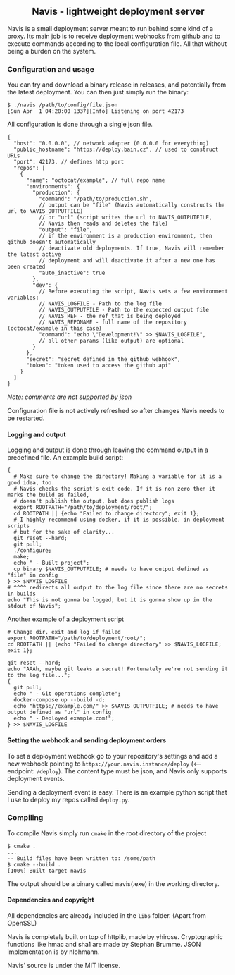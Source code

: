 <h2 align="center">Navis - lightweight deployment server</h3>
Navis is a small deployment server meant to run behind some kind of a proxy. Its main job
is to receive deployment webhooks from github and to execute commands according to the
local configuration file. All that without being a burden on the system.

### Configuration and usage
You can try and download a binary release in releases, and potentially from the latest
deployment. You can then just simply run the binary:
```console
$ ./navis /path/to/config/file.json
[Sun Apr  1 04:20:00 1337][Info] Listening on port 42173
```
All configuration is done through a single json file.
```json5
{
  "host": "0.0.0.0", // network adapter (0.0.0.0 for everything)
  "public_hostname": "https://deploy.bain.cz", // used to construct URLs
  "port": 42173, // defines http port
  "repos": [
    {
      "name": "octocat/example", // full repo name
      "environments": {
        "production": {
          "command": "/path/to/production.sh",
          // output can be "file" (Navis automatically constructs the url to NAVIS_OUTPUTFILE)
          // or "url" (script writes the url to NAVIS_OUTPUTFILE, 
          // Navis then reads and deletes the file)
          "output": "file",
          // if the environment is a production environment, then github doesn't automatically
          // deactivate old deployments. If true, Navis will remember the latest active
          // deployment and will deactivate it after a new one has been created
          "auto_inactive": true
        },
        "dev": {
          // Before executing the script, Navis sets a few environment variables:
          // NAVIS_LOGFILE - Path to the log file
          // NAVIS_OUTPUTFILE - Path to the expected output file
          // NAVIS_REF - the ref that is being deployed
          // NAVIS_REPONAME - full name of the repository (octocat/example in this case)
          "command": "echo \"Development!\" >> $NAVIS_LOGFILE",
          // all other params (like output) are optional
        }
      },
      "secret": "secret defined in the github webhook",
      "token": "token used to access the github api"
    }
  ]
}
```
*Note: comments are not supported by json*

Configuration file is not actively refreshed so after changes Navis needs to be
restarted.

#### Logging and output
Logging and output is done through leaving the command output in a predefined file.
An example build script:
```shell
{
  # Make sure to change the directory! Making a variable for it is a good idea, too.
  # Navis checks the script's exit code. If it is non zero then it marks the build as failed,
  # doesn't publish the output, but does publish logs
  export ROOTPATH="/path/to/deployment/root/";
  cd ROOTPATH || {echo "Failed to change directory"; exit 1};
  # I highly recommend using docker, if it is possible, in deployment scripts
  # but for the sake of clarity...
  git reset --hard;
  git pull;
  ./configure;
  make;
  echo " - Built project";
  cp binary $NAVIS_OUTPUTFILE; # needs to have output defined as "file" in config
} >> $NAVIS_LOGFILE 
# ^^^^ redirects all output to the log file since there are no secrets in builds
echo "This is not gonna be logged, but it is gonna show up in the stdout of Navis";
```
Another example of a deployment script
```shell
# Change dir, exit and log if failed
export ROOTPATH="/path/to/deployment/root/";
cd ROOTPATH || {echo "Failed to change directory" >> $NAVIS_LOGFILE; exit 1};

git reset --hard;
echo "AAAh, maybe git leaks a secret! Fortunately we're not sending it to the log file...";
{
  git pull;
  echo " - Git operations complete";
  docker-compose up --build -d;
  echo "https://example.com/" >> $NAVIS_OUTPUTFILE; # needs to have output defined as "url" in config
  echo " - Deployed example.com!";
} >> $NAVIS_LOGFILE
```

#### Setting the webhook and sending deployment orders
To set a deployment webhook go to your repository's settings and add a new webhook pointing
to `https://your.navis.instance/deploy` (<-- endpoint: `/deploy`). The content type must be json, 
and Navis only supports deployment events.

Sending a deployment event is easy. There is an example python script that I use to deploy
my repos called `deploy.py`.

### Compiling
To compile Navis simply run `cmake` in the root directory of the project
```console
$ cmake .
...
-- Build files have been written to: /some/path
$ cmake --build .
[100%] Built target navis
```
The output should be a binary called navis(.exe) in the working directory.

#### Dependencies and copyright
All dependencies are already included in the `libs` folder.
(Apart from OpenSSL)

Navis is completely built on top of httplib, made by yhirose. Cryptographic functions
like hmac and sha1 are made by Stephan Brumme. JSON implementation is by nlohmann.

Navis' source is under the MIT license.
